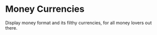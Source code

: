 # Money Currencies

Display money format and its filthy currencies, for all money lovers out there.
